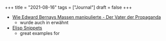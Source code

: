 +++
title = "2021-08-16"
tags = ["Journal"]
draft = false
+++

-   [Wie Edward Bernays Massen manipulierte - Der Vater der Propaganda](https://www1.wdr.de/mediathek/audio/wdr3/wdr3-kulturfeature/audio-wie-edward-bernays-massen-manipulierte---der-vater-der-propaganda-102.html)
    -   wurde auch in erwähnt
-   [Elisp Snippets](https://caiorss.github.io/Emacs-Elisp-Programming/Elisp_Snippets.html)
    -   great examples for